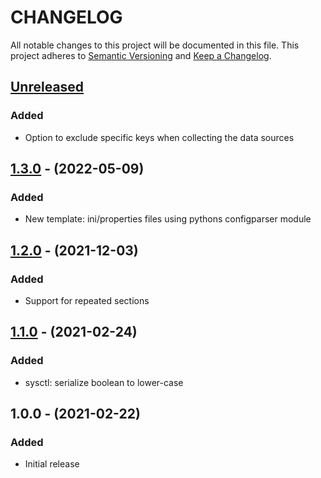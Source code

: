 # CHANGELOG

All notable changes to this project will be documented in this file.
This project adheres to [Semantic Versioning](http://semver.org/) and [Keep a Changelog](http://keepachangelog.com/).

## [Unreleased]

### Added

- Option to exclude specific keys when collecting the data sources

## [1.3.0] - (2022-05-09)

### Added

- New template: ini/properties files using pythons configparser module

## [1.2.0] - (2021-12-03)

### Added

- Support for repeated sections

## [1.1.0] - (2021-02-24)

### Added

- sysctl: serialize boolean to lower-case

## 1.0.0 - (2021-02-22)

### Added

- Initial release

[Unreleased]: https://github.com/jgraichen/salt-template/compare/v1.2.0...HEAD
[1.3.0]: https://github.com/jgraichen/salt-template/compare/v1.2.0...v1.3.0
[1.2.0]: https://github.com/jgraichen/salt-template/compare/v1.1.0...v1.2.0
[1.1.0]: https://github.com/jgraichen/salt-template/compare/v1.0.0...v1.1.0
